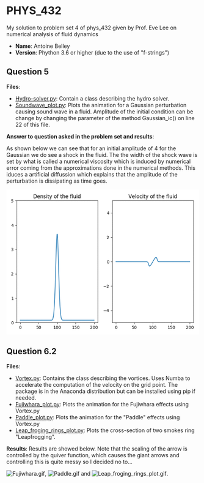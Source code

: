 # PHYS_432
My solution to problem set 4 of phys_432 given by Prof. Eve Lee on numerical analysis of fluid dynamics

* **Name**:    Antoine Belley
* **Version**: Phython 3.6 or higher (due to the use of "f-strings")

## Question 5
**Files**:
 * [Hydro-solver.py](https://github.com/antoinebelley/PHYS_432/blob/master/Hydro_solver.py): Contain a class describing the hydro solver. 
 * [Soundwave_plot.py](https://github.com/antoinebelley/PHYS_432/blob/master/Soundwave_plot.py): Plots the animation for a Gaussian perturbation causing sound wave in a fluid. Amplitude of the initial condition can be change by changing the parameter of the method Gaussian_ic() on line 22 of this file.
 
 **Answer to question asked in the problem set and results**:
 
As shown below we can see that for an initial amplitude of 4 for the Gaussian we do see a shock in the fluid. The the width of the shock wave is set by what is called a numerical viscosity which is induced by numerical error coming from the approximations done in the numerical methods. This iduces a artificial diffussion which explains that the amplitude of the perturbation is dissipating as time goes.

![Sound_wave.gif](https://github.com/antoinebelley/PHYS_432/blob/master/Sound_wave.gif)



## Question 6.2
**Files**:
  * [Vortex.py](https://github.com/antoinebelley/PHYS_432/blob/master/Vortex.py): Contains the class describing the vortices. Uses Numba to accelerate the computation of the velocity on the grid point. The package is in the Anaconda distribution but can be installed using pip if needed.
  * [Fujiwhara_plot.py](https://github.com/antoinebelley/PHYS_432/blob/master/Fujiwhara_plot.py): Plots the animation for the Fujiwhara effects using Vortex.py
  * [Paddle_plot.py](https://github.com/antoinebelley/PHYS_432/blob/master/Paddle_plot.py): Plots the animation for the "Paddle" effects using Vortex.py
  * [Leap_froging_rings_plot.py](https://github.com/antoinebelley/PHYS_432/blob/master/Leapfroging_ring_plot.py): Plots the cross-section of two smokes ring "Leapfrogging".
  
**Results**:
Results are showed below. Note that the scaling of the arrow is controlled by the quiver function, which causes the giant arrows and controlling this is quite messy so I decided no to...

![Fujiwhara.gif](https://github.com/antoinebelley/PHYS_432/blob/master/Fujiwhara.gif), ![Paddle.gif](https://github.com/antoinebelley/PHYS_432/blob/master/Paddle.gif) and ![Leap_froging_rings_plot.gif](https://github.com/antoinebelley/PHYS_432/blob/master/Leap_froging_rings.gif).
